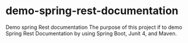 # demo-spring-rest-documentation
Demo spring Rest documentation
The purpose of this project if to demo Spring Rest Documentation by using Spring Boot, Junit 4, and Maven.
